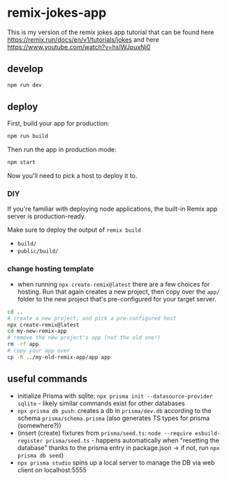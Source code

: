 # remix-jokes-app

This is my version of the remix jokes app tutorial that can be found here https://remix.run/docs/en/v1/tutorials/jokes and here https://www.youtube.com/watch?v=hsIWJpuxNj0

## develop

```sh
npm run dev
```

## deploy

First, build your app for production:

```sh
npm run build
```

Then run the app in production mode:

```sh
npm start
```

Now you'll need to pick a host to deploy it to.

### DIY

If you're familiar with deploying node applications, the built-in Remix app server is production-ready.

Make sure to deploy the output of `remix build`

- `build/`
- `public/build/`

### change hosting template

- when running `npx create-remix@latest` there are a few choices for hosting. Run that again creates a new project, then copy over the `app/` folder to the new project that's pre-configured for your target server.

```sh
cd ..
# create a new project, and pick a pre-configured host
npx create-remix@latest
cd my-new-remix-app
# remove the new project's app (not the old one!)
rm -rf app
# copy your app over
cp -R ../my-old-remix-app/app app
```

## useful commands

- initialize Prisma with sqlite: `npx prisma init --datasource-provider sqlite` - likely similar commands exist for other databases
- `npx prisma db push`: creates a db in `prisma/dev.db` according to the schema `prisma/schema.prisma` (also generates TS types for prisma (somewhere?))
- (insert (create) fixtures from `prisma/seed.ts`: `node --require esbuild-register prisma/seed.ts` - happens automatically when "resetting the database" thanks to the prisma entry in package.json -> if not, run `npx prisma db seed`)
- `npx prisma studio` spins up a local server to manage the DB via web client on localhost:5555
